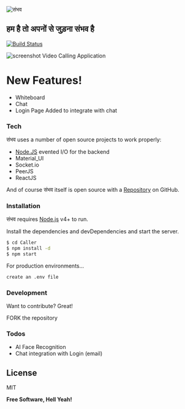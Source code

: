 ![संभव](https://fontmeme.com/permalink/210105/969ea6d61fc59fdf9fa681c5f4f56a23.png)


## हम है तो अपनों से जुड़ना संभव है


[![Build Status](https://travis-ci.org/joemccann/dillinger.svg?branch=master)](https://murmuring-mesa-21077.herokuapp.com/)

![screenshot](https://i.ibb.co/SNPMXh1/Screenshot-2021-01-06-200620.jpg)
Video Calling Application

# New Features!

  - Whiteboard
  - Chat
  - Login Page Added to integrate with chat

### Tech

संभव uses a number of open source projects to work properly:

* [Node.JS]  evented I/O for the backend
* Material_UI
* Socket.io
* PeerJS
* ReactJS

And of course संभव itself is open source with a [Repository] on GitHub.

### Installation

संभव  requires [Node.js](https://nodejs.org/) v4+ to run.

Install the dependencies and devDependencies and start the server.

```sh
$ cd Caller
$ npm install -d
$ npm start
```

For production environments...

```sh
create an .env file
```
### Development

Want to contribute? Great!

FORK the repository 

### Todos

 - AI Face Recognition
 - Chat integration with Login (email)

License
----

MIT

**Free Software, Hell Yeah!**

[//]: # (These are reference links used in the body of this note and get stripped out when the markdown processor does its job. There is no need to format nicely because it shouldn't be seen. Thanks SO - http://stackoverflow.com/questions/4823468/store-comments-in-markdown-syntax)

   [node.js]: <http://nodejs.org>
   [express]: <http://expressjs.com>
   [Repository]:<https://github.com/fantasy-08/CPLOVE>
